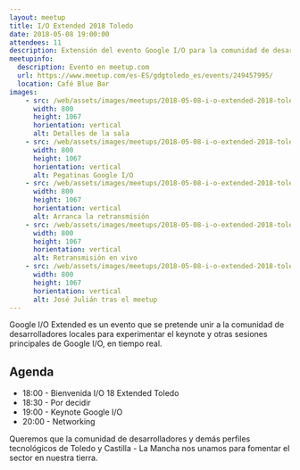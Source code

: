 ```yaml
---
layout: meetup
title: I/O Extended 2018 Toledo
date: 2018-05-08 19:00:00
attendees: 11
description: Extensión del evento Google I/O para la comunidad de desarrolladores locales
meetupinfo:
  description: Evento en meetup.com
  url: https://www.meetup.com/es-ES/gdgtoledo_es/events/249457995/
  location: Café Blue Bar
images:
    - src: /web/assets/images/meetups/2018-05-08-i-o-extended-2018-toledo/decoracion-futbolin.jpg
      width: 800
      height: 1067
      horientation: vertical
      alt: Detalles de la sala
    - src: /web/assets/images/meetups/2018-05-08-i-o-extended-2018-toledo/pegatinas.jpg
      width: 800
      height: 1067
      horientation: vertical
      alt: Pegatinas Google I/O
    - src: /web/assets/images/meetups/2018-05-08-i-o-extended-2018-toledo/sala-google-i-o-live.jpg
      width: 800
      height: 1067
      horientation: vertical
      alt: Arranca la retransmisión
    - src: /web/assets/images/meetups/2018-05-08-i-o-extended-2018-toledo/google-i-o-live.jpg
      width: 800
      height: 1067
      horientation: vertical
      alt: Retransmisión en vivo
    - src: /web/assets/images/meetups/2018-05-08-i-o-extended-2018-toledo/jose-julian-ariza.jpg
      width: 800
      height: 1067
      horientation: vertical
      alt: José Julián tras el meetup
---
```


Google I/O Extended es un evento que se pretende unir a la comunidad de desarrolladores locales para experimentar el keynote y otras sesiones principales de Google I/O, en tiempo real.

## Agenda

- 18:00 - Bienvenida I/O 18 Extended Toledo
- 18:30 - Por decidir
- 19:00 - Keynote Google I/O
- 20:00 - Networking

Queremos que la comunidad de desarrolladores y demás perfiles tecnológicos de Toledo y Castilla - La Mancha nos unamos para fomentar el sector en nuestra tierra.  